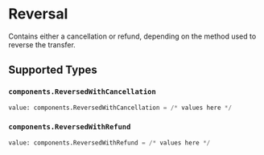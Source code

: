 # Reversal

Contains either a cancellation or refund, depending on the method used to reverse the transfer.


## Supported Types

### `components.ReversedWithCancellation`

```python
value: components.ReversedWithCancellation = /* values here */
```

### `components.ReversedWithRefund`

```python
value: components.ReversedWithRefund = /* values here */
```


